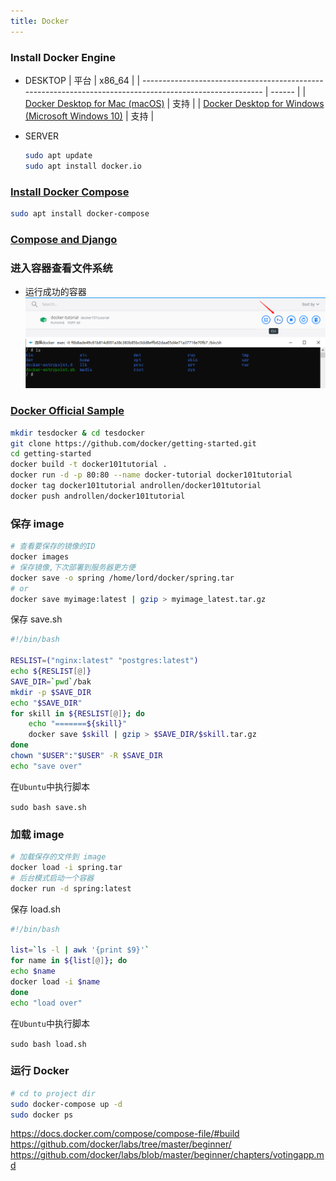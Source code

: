 ```yaml
---
title: Docker  
---
```


### Install Docker Engine

- DESKTOP
  | 平台                                                                                                     | x86_64 |
  | -------------------------------------------------------------------------------------------------------- | ------ |
  | [Docker Desktop for Mac (macOS)](https://docs.docker.com/docker-for-mac/install/)                        | 支持   |
  | [Docker Desktop for Windows (Microsoft Windows 10)](https://docs.docker.com/docker-for-windows/install/) | 支持   |

- SERVER

  ```sh
  sudo apt update
  sudo apt install docker.io
  ```

### [Install Docker Compose](https://docs.docker.com/compose/install/)

  ```sh
  sudo apt install docker-compose
  ```

### [Compose and Django](https://docs.docker.com/compose/django/)

### 进入容器查看文件系统

- 运行成功的容器
  ![打开命令行](Assets/20200604165547.png)
  ![输入ls](Assets/20200604165635.png)

### [Docker Official Sample](https://docs.docker.com/samples/)

  ```sh
  mkdir tesdocker & cd tesdocker
  git clone https://github.com/docker/getting-started.git
  cd getting-started
  docker build -t docker101tutorial .
  docker run -d -p 80:80 --name docker-tutorial docker101tutorial
  docker tag docker101tutorial androllen/docker101tutorial
  docker push androllen/docker101tutorial
  ```

### 保存 image

  ```sh
  # 查看要保存的镜像的ID
  docker images
  # 保存镜像,下次部署到服务器更方便
  docker save -o spring /home/lord/docker/spring.tar
  # or
  docker save myimage:latest | gzip > myimage_latest.tar.gz
  ```

  保存 save.sh

  ```sh
  #!/bin/bash

  RESLIST=("nginx:latest" "postgres:latest")
  echo ${RESLIST[@]}
  SAVE_DIR=`pwd`/bak
  mkdir -p $SAVE_DIR
  echo "$SAVE_DIR"
  for skill in ${RESLIST[@]}; do
      echo "=======${skill}"
      docker save $skill | gzip > $SAVE_DIR/$skill.tar.gz
  done
  chown "$USER":"$USER" -R $SAVE_DIR
  echo "save over"
  ```

  在`Ubuntu`中执行脚本

  `sudo bash save.sh`  

### 加载 image

  ```sh
  # 加载保存的文件到 image
  docker load -i spring.tar
  # 后台模式启动一个容器
  docker run -d spring:latest
  ```

  保存 load.sh

  ```sh
  #!/bin/bash

  list=`ls -l | awk '{print $9}'`
  for name in ${list[@]}; do
  echo $name
  docker load -i $name
  done
  echo "load over"
  ```

  在`Ubuntu`中执行脚本

  `sudo bash load.sh`

### 运行 Docker

  ```sh
  # cd to project dir
  sudo docker-compose up -d
  sudo docker ps
  ```

<https://docs.docker.com/compose/compose-file/#build>  
<https://github.com/docker/labs/tree/master/beginner/>  
<https://github.com/docker/labs/blob/master/beginner/chapters/votingapp.md>
